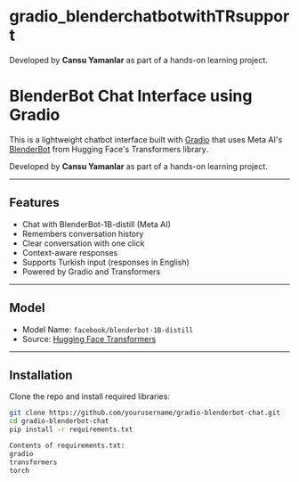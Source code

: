 # gradio_blenderchatbotwithTRsupport
Developed by **Cansu Yamanlar** as part of a hands-on learning project.

# BlenderBot Chat Interface using Gradio

This is a lightweight chatbot interface built with [Gradio](https://gradio.app/) that uses Meta AI's [BlenderBot](https://huggingface.co/facebook/blenderbot-1B-distill) from Hugging Face's Transformers library.

Developed by **Cansu Yamanlar** as part of a hands-on learning project.

---

##  Features

- Chat with BlenderBot-1B-distill (Meta AI)
- Remembers conversation history
- Clear conversation with one click
- Context-aware responses
- Supports Turkish input (responses in English)
- Powered by Gradio and Transformers

---

##  Model

- Model Name: `facebook/blenderbot-1B-distill`
- Source: [Hugging Face Transformers](https://huggingface.co/facebook/blenderbot-1B-distill)

---

##  Installation

Clone the repo and install required libraries:

```bash
git clone https://github.com/yourusername/gradio-blenderbot-chat.git
cd gradio-blenderbot-chat
pip install -r requirements.txt

Contents of requirements.txt:
gradio
transformers
torch
